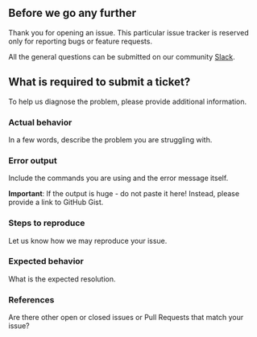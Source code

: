 ## Before we go any further

Thank you for opening an issue. This particular issue tracker is reserved only for reporting bugs or feature requests.

All the general questions can be submitted on our community [Slack](https://join.slack.com/t/opsd-community/signup).

## What is required to submit a ticket?

To help us diagnose the problem, please provide additional information.

### Actual behavior

In a few words, describe the problem you are struggling with.

### Error output

Include the commands you are using and the error message itself.

**Important**: If the output is huge - do not paste it here! Instead, please provide a link to GitHub Gist.

### Steps to reproduce

Let us know how we may reproduce your issue.

### Expected behavior

What is the expected resolution.

### References

Are there other open or closed issues or Pull Requests that match your issue?
